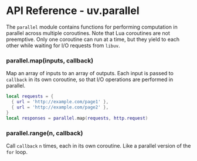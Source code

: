 API Reference - uv.parallel
===========================

The `parallel` module contains functions for performing computation in
parallel across multiple coroutines. Note that Lua coroutines are not
preemptive. Only one coroutine can run at a time, but they yield to each other
while waiting for I/O requests from `libuv`.

### parallel.map(inputs, callback)

Map an array of inputs to an array of outputs. Each input is passed to
`callback` in its own coroutine, so that I/O operations are performed in
parallel.

```lua
local requests = {
  { url = 'http://example.com/page1' },
  { url = 'http://example.com/page2' },
}
local responses = parallel.map(requests, http.request)
```

### parallel.range(n, callback)

Call `callback` `n` times, each in its own coroutine. Like a parallel version
of the `for` loop.
